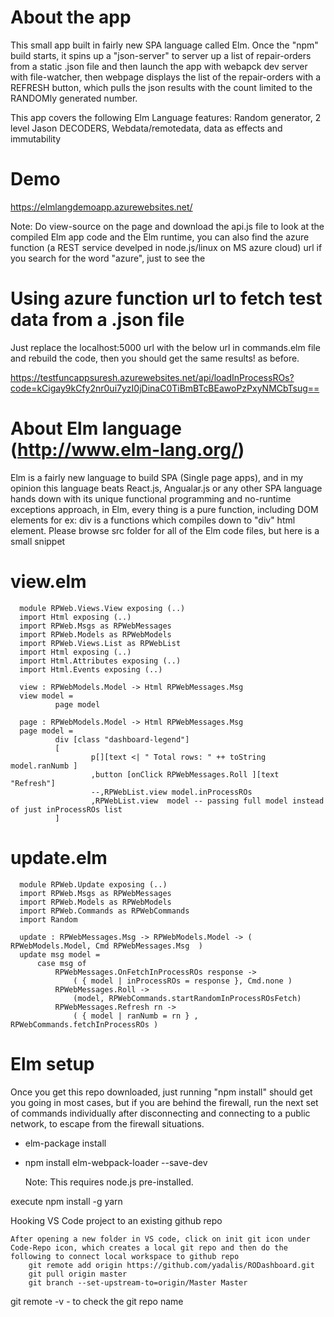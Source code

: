 # About the app

   This small app built in fairly new SPA language called Elm. Once the "npm" build starts, it spins up a "json-server" to server up a list of repair-orders from a static .json file and then launch the app with webapck dev server with file-watcher, then webpage displays the list of the repair-orders with a REFRESH button, which pulls the json results with the count limited to the RANDOMly generated number.

This app covers the following Elm Language features: Random generator, 2 level Jason DECODERS, Webdata/remotedata, data as effects and immutability


# Demo

https://elmlangdemoapp.azurewebsites.net/

Note: Do view-source on the page and download the api.js file to look at the compiled Elm app code and the Elm runtime, you can also find the azure function (a REST service develped in node.js/linux on MS azure cloud) url if you search for the word "azure", just to see the 

# Using azure function url to fetch test data from a .json file

Just replace the localhost:5000 url with the below url in commands.elm file and rebuild the code, then you should get the same results! as before.

https://testfuncappsuresh.azurewebsites.net/api/loadInProcessROs?code=kCigay9kCfy2nr0ui7yzI0jDinaC0TiBmBTcBEawoPzPxyNMCbTsug==

# About Elm language (http://www.elm-lang.org/)

   Elm is a fairly new language to build SPA (Single page apps), and in my opinion this language beats React.js, Angualar.js or any other SPA language hands down with its unique functional programming and no-runtime exceptions approach, in Elm, every thing is a pure function, including DOM elements for ex: div is a functions which compiles down to "div" html element. Please browse src folder for all of the Elm code files, but here is a small snippet
   
   # view.elm
      module RPWeb.Views.View exposing (..)
      import Html exposing (..)
      import RPWeb.Msgs as RPWebMessages
      import RPWeb.Models as RPWebModels
      import RPWeb.Views.List as RPWebList
      import Html exposing (..)
      import Html.Attributes exposing (..)
      import Html.Events exposing (..)

      view : RPWebModels.Model -> Html RPWebMessages.Msg
      view model =
              page model

      page : RPWebModels.Model -> Html RPWebMessages.Msg
      page model =
              div [class "dashboard-legend"]
              [
                      p[][text <| " Total rows: " ++ toString model.ranNumb ]
                      ,button [onClick RPWebMessages.Roll ][text "Refresh"]
                      --,RPWebList.view model.inProcessROs
                      ,RPWebList.view  model -- passing full model instead of just inProcessROs list
              ]

   # update.elm
      
      module RPWeb.Update exposing (..)
      import RPWeb.Msgs as RPWebMessages
      import RPWeb.Models as RPWebModels
      import RPWeb.Commands as RPWebCommands
      import Random

      update : RPWebMessages.Msg -> RPWebModels.Model -> ( RPWebModels.Model, Cmd RPWebMessages.Msg  )
      update msg model =
          case msg of
              RPWebMessages.OnFetchInProcessROs response ->
                  ( { model | inProcessROs = response }, Cmd.none )
              RPWebMessages.Roll ->
                  (model, RPWebCommands.startRandomInProcessROsFetch)
              RPWebMessages.Refresh rn ->
                  ( { model | ranNumb = rn } , RPWebCommands.fetchInProcessROs )
# Elm setup
Once you get this repo downloaded, just running "npm install" should get you going in most cases, but if you are behind the firewall,
run the next set of commands individually after disconnecting and connecting to a public network, to escape 
from the firewall situations.

- elm-package install

- npm install elm-webpack-loader --save-dev

  Note: This requires node.js pre-installed.

execute npm install -g yarn

Hooking VS Code project to an existing github repo

    After opening a new folder in VS code, click on init git icon under Code-Repo icon, which creates a local git repo and then do the following to connect local workspace to github repo
        git remote add origin https://github.com/yadalis/RODashboard.git
        git pull origin master
        git branch --set-upstream-to=origin/Master Master

git remote -v -  to check the git repo name